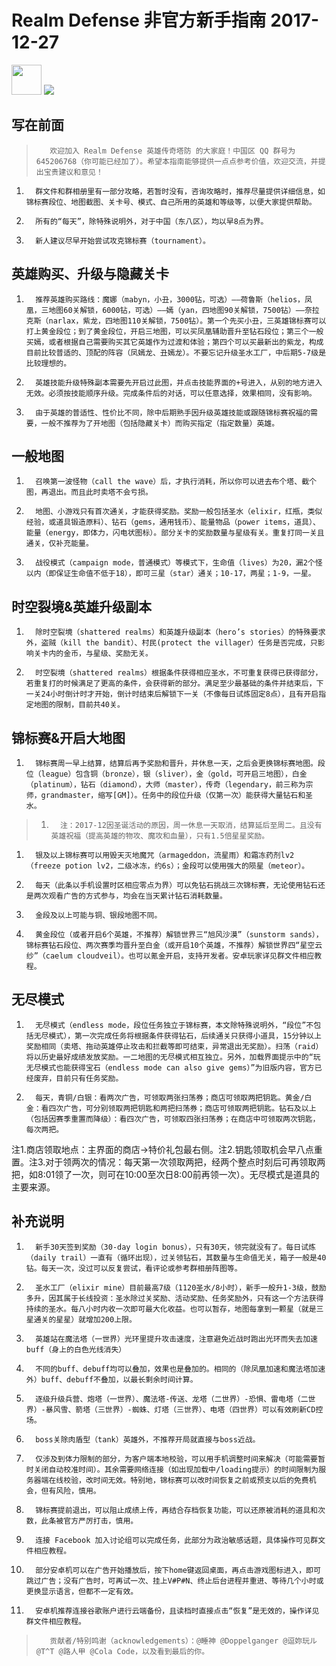 # Realm Defense 非官方新手指南 2017-12-27

<a href="https://play.google.com/store/apps/details?id=com.babeltimeus.legendstd"><img src="https://play.google.com/intl/en_us/badges/images/generic/en-play-badge.png" height="48"></a>
<a href="https://www.babeltimeus.com/"><img src="https://www.babeltimeus.com/images/logo-290x93.png" /></a>

## 写在前面

>        欢迎加入 Realm Defense 英雄传奇塔防 的大家庭！中国区 QQ 群号为 645206768（你可能已经加了）。希望本指南能够提供一点点参考价值，欢迎交流，并提出宝贵建议和意见！
1.       群文件和群相册里有一部分攻略，若暂时没有，咨询攻略时，推荐尽量提供详细信息，如锦标赛段位、地图截图、关卡号、模式、自己所用的英雄和等级等，以便大家提供帮助。
1.       所有的“每天”，除特殊说明外，对于中国（东八区），均以早8点为界。
1.       新人建议尽早开始尝试攻克锦标赛（tournament）。

## 英雄购买、升级与隐藏关卡

1.       推荐英雄购买路线：魔娜（mabyn，小丑，3000钻，可选）——荷鲁斯（helios，凤凰，三地图60关解锁，6000钻，可选）——嫣（yan，四地图90关解锁，7500钻）——奈拉克斯（narlax，紫龙，四地图110关解锁，7500钻）。第一个先买小丑，三英雄锦标赛可以打上黄金段位；到了黄金段位，开启三地图，可以买凤凰辅助晋升至钻石段位；第三个一般买嫣，或者根据自己需要购买其它英雄作为过渡和体验；第四个可以买最新出的紫龙，构成目前比较普适的、顶配的阵容（凤嫣龙、丑嫣龙）。不要忘记升级圣水工厂，中后期5-7级是比较理想的。
1.       英雄技能升级特殊副本需要先开启过此图，并点击技能界面的+号进入，从别的地方进入无效。必须按技能顺序升级。完成条件后的对话，可以任意选择，效果相同，没有影响。
1.       由于英雄的普适性、性价比不同，除中后期熟手因升级英雄技能或跟随锦标赛祝福的需要，一般不推荐为了开地图（包括隐藏关卡）而购买指定（指定数量）英雄。

## 一般地图

1.       召唤第一波怪物（call the wave）后，才执行消耗，所以你可以进去布个塔、截个图，再退出。而且此时卖塔不会亏损。
1.       地图、小游戏只有首次通关，才能获得奖励。奖励一般包括圣水（elixir，红瓶，类似经验，或道具锻造原料）、钻石（gems，通用钱币）、能量物品（power items，道具）、能量（energy，即体力，闪电状图标）。部分关卡的奖励数量与星级有关。重复打同一关且通关，仅补充能量。
1.       战役模式（campaign mode，普通模式）等模式下，生命值（lives）为20，漏2个怪以内（即保证生命值不低于18），即可三星（star）通关；10-17，两星；1-9，一星。

## 时空裂境&英雄升级副本

1.       除时空裂境（shattered realms）和英雄升级副本（hero’s stories）的特殊要求外，盗贼（kill the bandit）、村民(protect the villager）任务是否完成，只影响关卡内的金币，与星级、奖励无关。
1.       时空裂境（shattered realms）根据条件获得相应圣水，不可重复获得已获得部分，若重复打的时候满足了更高的条件，会获得新的部分。满足至少最基础的条件并结束后，下一关24小时倒计时才开始，倒计时结束后解锁下一关（不像每日试炼固定8点），且有开启指定地图的限制，目前共40关。

## 锦标赛&开启大地图

1.       锦标赛周一早上结算，结算后再予奖励和晋升，并休息一天，之后会更换锦标赛地图。段位（league）包含铜（bronze），银（sliver），金（gold，可开启三地图），白金（platinum），钻石（diamond），大师（master），传奇（legendary，前三称为宗师，grandmaster，缩写[GM]）。任务中的段位升级（仅第一次）能获得大量钻石和圣水。
>1.       注：2017-12因圣诞活动的原因，周一休息一天取消，结算延后至周二。且没有英雄祝福（提高英雄的物攻、魔攻和血量），只有1.5倍星星奖励。
1.       银及以上锦标赛可以用毁天灭地魔咒（armageddon，流星雨）和霜冻药剂lv2 （freeze potion lv2，二级冰冻，约6s）；金段可以使用强大的陨星（meteor）。
1.       每天（此条以手机设置时区相应零点为界）可以免钻石挑战三次锦标赛，无论使用钻石还是两次观看广告的方式参与，均会在当天累计钻石消耗数量。
1.       金段及以上可能与铜、银段地图不同。
1.       黄金段位（或者开启6个英雄，不推荐）解锁世界三“旭风沙漠”（sunstorm sands），锦标赛钻石段位、两次赛季均晋升至白金（或开启10个英雄，不推荐）解锁世界四“星空云纱”（caelum cloudveil）。也可以氪金开启，支持开发者。安卓玩家详见群文件相应教程。

## 无尽模式

1.       无尽模式（endless mode，段位任务独立于锦标赛，本文除特殊说明外，“段位”不包括无尽模式），第一次完成任务将根据条件获得钻石，后续通关只获得小道具，15分钟以上奖励相同（卖塔、拖动英雄停止攻击和拦截等即可结束，异常退出无奖励）。扫荡（raid）将以历史最好成绩发放奖励。一二地图的无尽模式相互独立。另外，加载界面提示中的“玩无尽模式也能获得宝石（endless mode can also give gems）”为旧版内容，官方已经废弃，目前只有任务奖励。
1.       每天，青铜/白银：看两次广告，可领取两张扫荡券；商店可领取两把钥匙。黄金/白金：看四次广告，可分别领取两把钥匙和两把扫荡券；商店可领取两把钥匙。钻石及以上（包括因赛季重置而降级）：看四次广告，可领取四张扫荡券；在商店中可领取两次钥匙，每次两把。
注1.商店领取地点：主界面的商店->特价礼包最右侧。注2.钥匙领取机会早八点重置。注3.对于领两次的情况：每天第一次领取两把，经两个整点时刻后可再领取两把，如8:01领了一次，则可在10:00至次日8:00前再领一次）。无尽模式是道具的主要来源。

## 补充说明

1.       新手30天签到奖励（30-day login bonus），只有30天，领完就没有了。每日试炼（daily trail）一直有（循环出现），过关领钻石，其数量与生命值无关，箱子一般是40钻。每天一次，没过可以反复尝试，看评论或参考群相册阵图等。
1.       圣水工厂（elixir mine）目前最高7级（1120圣水/8小时），新手一般升1-3级，鼓励多升，因其属于长线投资：圣水除过关奖励、活动奖励、任务奖励外，只有这一个方法获得持续的圣水。每八小时内收一次即可最大化收益。也可以暂存，地图每拿到一颗星（就是三星通关的星星）就增加200上限。
1.       英雄站在魔法塔（一世界）光环里提升攻击速度，注意避免近战时跑出光环而失去加速buff（身上的白色光线消失）
1.       不同的buff、debuff均可以叠加，效果也是叠加的。相同的（除凤凰加速和魔法塔加速外）buff、debuff不叠加，以最长剩余时间计算。
1.       逐级升级兵营、炮塔（一世界）、魔法塔-传送、龙塔（二世界）-恐惧、雷电塔（二世界）-暴风雪、箭塔（三世界）-蜘蛛、灯塔（三世界）、电塔（四世界）可以有效刷新CD控场。
1.       boss关除肉盾型（tank）英雄外，不推荐开局就直接与boss近战。
1.       仅涉及到体力限制的部分，为客户端本地校验，可以用手机调整时间来解决（可能需要暂时关闭自动校准时间）。其余需要网络连接（如出现加载中/loading提示）的时间限制为服务器端在线校验，改时间无效。特别地，锦标赛可以改时间恢复之前或预支以后的免费机会，但有风险，慎用。
1.       锦标赛提前退出，可以阻止成绩上传，再结合存档恢复功能，可以还原被消耗的道具和次数，此条被官方严厉打击，慎用。
1.       连接 Facebook 加入讨论组可以完成任务，此部分为政治敏感话题，具体操作可见群文件相应教程。
1.       部分安卓机可以在广告开始播放后，按下home键返回桌面，再点击游戏图标进入，即可跳过广告；没有广告时，可再试一次、挂上V#P#N、终止后台进程并重进、等待几个小时或更换显示语言，但都不一定有效。
1.       安卓机推荐连接谷歌账户进行云端备份，且读档时直接点击“恢复”是无效的，操作详见群文件相应教程。

>        贡献者/特别鸣谢（acknowledgements）：@睡神 @Doppelganger @逗妳玩ル @T^T @路人甲 @Cola Code，以及看到最后的你。
